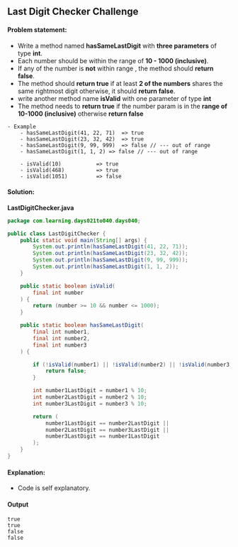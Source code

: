 Last Digit Checker Challenge
--

#### Problem statement:

- Write a method named **hasSameLastDigit** with **three parameters** of type **int**.
- Each number should be within the range of **10 - 1000 (inclusive)**.
- If any of the number is **not** within range , the method should **return false**.
- The method should **return true** if at least **2 of the numbers** shares the same rightmost digit otherwise, it should **return false**.
- write another method name **isValid** with one parameter of type **int**
- The method needs to **return true** if the number param is in the **range of 10-1000 (inclusive)** otherwise **return false**

```
- Example
	- hasSameLastDigit(41, 22, 71)	=> true
	- hasSameLastDigit(23, 32, 42)	=> true
	- hasSameLastDigit(9, 99, 999)	=> false // --- out of range
	- hasSameLastDigit(1, 1, 2)	=> false // --- out of range
	
	- isValid(10)			=> true
	- isValid(468)			=> true
	- isValid(1051)			=> false
```

#### Solution:
**LastDigitChecker.java**
```java
package com.learning.days021to040.days040;

public class LastDigitChecker {
    public static void main(String[] args) {
        System.out.println(hasSameLastDigit(41, 22, 71));
        System.out.println(hasSameLastDigit(23, 32, 42));
        System.out.println(hasSameLastDigit(9, 99, 999));
        System.out.println(hasSameLastDigit(1, 1, 2));
    }

    public static boolean isValid(
        final int number
    ) {
        return (number >= 10 && number <= 1000);
    }

    public static boolean hasSameLastDigit(
        final int number1,
        final int number2,
        final int number3
    ) {

        if (!isValid(number1) || !isValid(number2) || !isValid(number3)) {
            return false;
        }

        int number1LastDigit = number1 % 10;
        int number2LastDigit = number2 % 10;
        int number3LastDigit = number3 % 10;

        return (
            number1LastDigit == number2LastDigit ||
            number2LastDigit == number3LastDigit ||
            number3LastDigit == number1LastDigit
        );
    }
}
```

#### Explanation:

- Code is self explanatory.
 
#### Output
 ```
true
true
false
false
```